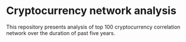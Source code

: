 # Cryptocurrency network analysis

This repository presents analysis of top 100 cryptocurrency correlation network over the duration of past five years. 
